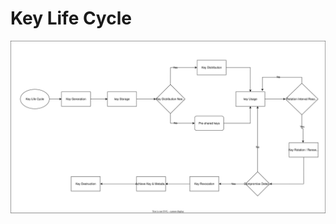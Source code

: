 # Key Life Cycle 
![KLC](https://github.com/uv-goswami/Cryptography/blob/289897c43e356e1038d2c73d58ed611b64de11a0/Diagrams/Key_Life_cycle.svg)
